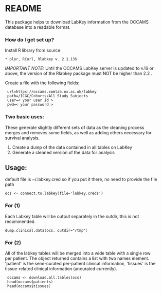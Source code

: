 # README #

This package helps to download LabKey information from the OCCAMS database into a readable format.

### How do I get set up? ###

Install R library from source
```
* plyr, RCurl, Rlabkey v. 2.1.136
```
_IMPORTANT NOTE:_ Until the OCCAMS LabKey server is updated to v.16 or above, the version of the Rlabkey package must NOT be higher than 2.2  .

Create a file with the following fields:

```
 url=https://occams.comlab.ox.ac.uk/labkey
 path=/ICGC/Cohorts/All Study Subjects
 user=< your user id >
 pwd=< your password >
 ```

### Two basic uses:

These generate slightly different sets of data as the cleaning process merges and removes some fields, as well as adding others necessary for survival analysis.

1. Create a dump of the data contained in all tables on LabKey
2. Generate a cleaned version of the data for analysis

## Usage:

default file is ~/.labkey.cred so if you put it there, no need to provide the file path

```
ocs <- connect.to.labkey(file='labkey.creds') 
```

### For (1)

Each Labkey table will be output separately in the outdir, this is not recommended.

```
dump.clinical.data(ocs, outdir="/tmp") 
```

### For (2)

All of the labkey tables will be merged into a wide table with a single row per patient. The object returned contains a list with two names element.  'patient' is the semi-curated per-patient clinical information, 'tissues' is the tissue-related clinical information (uncurated currently).  

```
 occams <- download.all.tables(ocs)
 head(occams$patients)
 head(occams$tissues)
```



